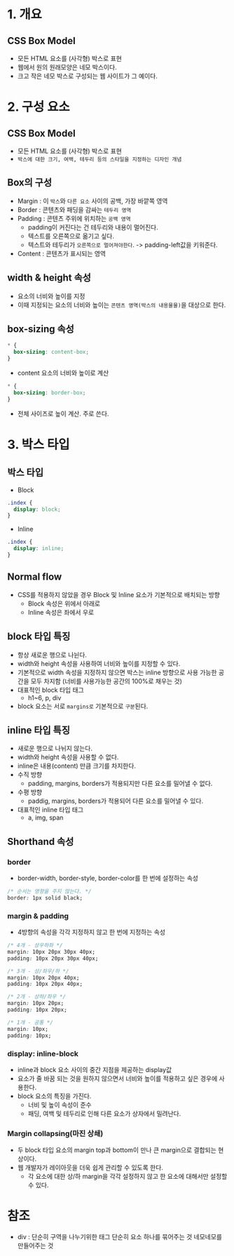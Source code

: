# 1. 개요

## CSS Box Model
- 모든 HTML 요소를 (사각형) 박스로 표현
- 웹에서 원의 원래모양은 네모 박스이다.
- 크고 작은 네모 박스로 구성되는 웹 사이트가 그 예이다.

# 2. 구성 요소

## CSS Box Model
- 모든 HTML 요소를 (사각형) 박스로 표현
- `박스에 대한 크기, 여백, 테두리 등의 스타일을 지정하는 디자인 개념`

## Box의 구성
- Margin : 이 `박스`와 `다른 요소` 사이의 공백, 가장 바깥쪽 영역
- Border : 콘텐츠와 패딩을 감싸는 `테두리 영역`
- Padding : 콘텐츠 주위에 위치하는 `공백 영역`
  - padding이 커진다는 건 테두리와 내용이 멀어진다.
  - 텍스트를 오른쪽으로 옮기고 싶다.
  - 텍스트와 테두리가 `오른쪽으로 멀어져야한다`. -> padding-left값을 키워준다.
- Content : 콘텐츠가 표시되는 영역

## width & height 속성
- 요소의 너비와 높이를 지정
- 이때 지정되는 요소의 너비와 높이는 `콘텐츠 영역(박스의 내용물물)`을 대상으로 한다.

## box-sizing 속성
```css
* {
  box-sizing: content-box;
}
```
- content 요소의 너비와 높이로 계산

```css
* {
  box-sizing: border-box;
}
```
- 전체 사이즈로 높이 계산. 주로 쓴다.

# 3. 박스 타입

## 박스 타입
- Block
```css
.index {
  display: block;
}
```
- Inline
```css
.index {
  display: inline;
}
```
## Normal flow
- CSS를 적용하지 않았을 경우 Block 및 Inline 요소가 기본적으로 배치되는 방향
  - Block 속성은 위에서 아래로
  - Inline 속성은 좌에서 우로

## block 타입 특징
- 항상 새로운 행으로 나뉜다.
- width와 height 속성을 사용하여 너비와 높이를 지정할 수 있다.
- 기본적으로 width 속성을 지정하지 않으면 박스는 inline 방향으로 사용 가능한 공간을 모두 차지함 (너비를 사용가능한 공간의 100%로 채우는 것)
- 대표적인 block 타입 태그
  - h1~6, p, div
- block 요소는 서로 `margins로` 기본적으로 `구분`된다.

## inline 타입 특징
- 새로운 행으로 나뉘지 않는다.
- width와 height 속성을 사용할 수 없다.
- inline은 내용(content) 만큼 크기를 차지한다.
- 수직 방향
  - padding, margins, borders가 적용되지만 다른 요소를 밀어낼 수 없다.
- 수평 방향
  - paddig, margins, borders가 적용되어 다른 요소를 밀어낼 수 있다.
- 대표적인 inline 타입 태그
  - a, img, span

## Shorthand 속성

### border
- border-width, border-style, border-color를 한 번에 설정하는 속성
```css
/* 순서는 영향을 주지 않는다. */
border: 1px solid black;
```

### margin & padding
- 4방향의 속성을 각각 지정하지 않고 한 번에 지정하는 속성
```css
/* 4개 - 상우하좌 */
margin: 10px 20px 30px 40px;
padding: 10px 20px 30px 40px;

/* 3개 - 상/좌우/하 */
margin: 10px 20px 40px;
padding: 10px 20px 40px;

/* 2개 - 상하/좌우 */
margin: 10px 20px;
padding: 10px 20px;

/* 1개 - 공통 */
margin: 10px;
padding: 10px;
```

### display: inline-block
- inline과 block 요소 사이의 중간 지점을 제공하는 display값
- 요소가 줄 바꿈 되는 것을 원하지 않으면서 너비와 높이를 적용하고 싶은 경우에 사용한다.
- block 요소의 특징을 가진다.
  - 너비 및 높이 속성이 준수
  - 패딩, 여백 및 테두리로 인해 다른 요소가 상자에서 밀려난다.

### Margin collapsing(마진 상쇄)
- 두 block 타입 요소의 margin top과 bottom이 만나 큰 margin으로 결합되는 현상이다.
- 웹 개발자가 레이아웃을 더욱 쉽게 관리할 수 있도록 한다.
  - 각 요소에 대한 상/하 margin을 각각 설정하지 않고 한 요소에 대해서만 설정할 수 있다.

# 참조
- div : 단순히 구역을 나누기위한 태그 단순히 요소 하나를 묶어주는 것 네모네모를 만들어주는 것